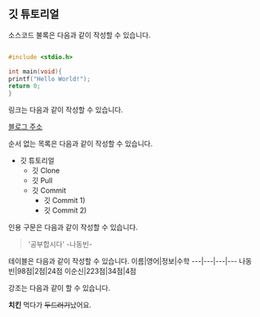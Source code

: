 ## 깃 튜토리얼

소스코드 불록은 다음과 같이 작성할 수 있습니다.

```c

#include <stdio.h>

int main(void){
printf("Hello World!");
return 0;
}
```

링크는 다음과 같이 작성할 수 있습니다.

[블로그 주소](url)

순서 없는 목록은 다음과 같이 작성할 수 있습니다.

* 깃 튜토리얼
  * 깃 Clone 
  * 깃 Pull
  * 깃 Commit
    * 깃 Commit 1)
    * 깃 Commit 2)

인용 구문은 다음과 같이 작성할 수 있습니다.

> '공부합시다' -나동빈-


테이블은 다음과 같이 작성할 수 있습니다.
이름|영어|정보|수학
---|---|---|---
나동빈|98점|2점|24점
이순신|223점|34점|4점

강조는 다음과 같이 할 수 있습니다.

**치킨** 먹다가 ~~두드러기~~났어요.


